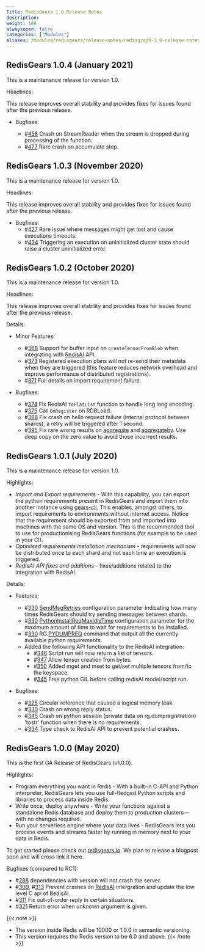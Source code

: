 ```yaml
---
Title: RedisGears 1.0 Release Notes
description:
weight: 100
alwaysopen: false
categories: ["Modules"]
aliases: /modules/redisgears/release-notes/redisgraph-1.0-release-notes
---
```

## RedisGears 1.0.4 (January 2021)

This is a maintenance release for version 1.0.

Headlines:

This release improves overall stability and provides fixes for issues found after the previous release.

- Bugfixes:

    - #[458](https://github.com/RedisGears/RedisGears/pull/458) Crash on StreamReader when the stream is dropped during processing of the function.
    - #[477](https://github.com/RedisGears/RedisGears/pull/477) Rare crash on accumulate step.

## RedisGears 1.0.3 (November 2020)

This is a maintenance release for version 1.0.

Headlines:

This release improves overall stability and provides fixes for issues found after the previous release.

- Bugfixes:
    - #[427](https://github.com/RedisGears/RedisGears/pull/427) Rare issue where messages might get lost and cause executions timeouts.
    - #[434](https://github.com/RedisGears/RedisGears/pull/434) Triggering an execution on uninitialized cluster state should raise a cluster uninitialized error.

## RedisGears 1.0.2 (October 2020)

This is a maintenance release for version 1.0.

Headlines:

This release improves overall stability and provides fixes for issues found after the previous release.

Details:

- Minor Features:
    - #[368](https://github.com/RedisGears/RedisGears/pull/368) Support for buffer input on `createTensorFromBlob` when integrating with [RedisAI](https://github.com/RedisGears/RedisGears/blob/v1.0.2/redisai.io) API.
    - #[373](https://github.com/RedisGears/RedisGears/pull/373) Registered execution plans will not re-send their metadata when they are triggered (this feature reduces network overhead and improve performance of distributed registrations).
    - #[371](https://github.com/RedisGears/RedisGears/pull/371) Full details on import requirement failure.

- Bugfixes:

    - #[374](https://github.com/RedisGears/RedisGears/pull/374) Fix RedisAI `toFlatList` function to handle long long encoding.
    - #[375](https://github.com/RedisGears/RedisGears/pull/375) Call `OnRegister` on RDBLoad.
    - #[388](https://github.com/RedisGears/RedisGears/pull/388) Fix crash on hello request failure (internal protocol between shards), a retry will be triggered after 1 second.
    - #[395](https://github.com/RedisGears/RedisGears/pull/395) Fix rare wrong results on [aggregate](https://oss.redislabs.com/redisgears/operations.html#aggregate) and [aggregateby](https://oss.redislabs.com/redisgears/operations.html#aggregateby). Use deep copy on the zero value to avoid those incorrect results.

## RedisGears 1.0.1 (July 2020)

This is a maintenance release for version 1.0.

Highlights:

- *Import and Export requirements* - With this capability, you can export the python requirements present in RedisGears and import them into another instance using [gears-cli](https://github.com/RedisGears/gears-cli). This enables, amongst others, to import requirements to environments without internet access. Notice that the requirement should be exported from and imported into machines with the same OS and version. This is the recommended tool to use for productionising RedisGears functions (for example to be used in your CI).
- *Optimised requirements installation mechanism* - requirements will now be distributed once to each shard and not each time an execution is triggered.
- *RedisAI API fixes and additions* - fixes/additions related to the integration with RedisAI.

Details:

- Features:
    - #[330](https://github.com/RedisGears/RedisGears/pull/330) [SendMsgRetries](https://oss.redislabs.com/redisgears/configuration.html#sendmsgretries) configuration parameter indicating how many times RedisGears should try sending messages between shards.
    - #[330](https://github.com/RedisGears/RedisGears/pull/330) [PythonInstallReqMaxIdleTime](https://oss.redislabs.com/redisgears/configuration.html#pythoninstallreqmaxidletime) configuration parameter for the maximum amount of time to wait for requirements to be installed.
    - #[330](https://github.com/RedisGears/RedisGears/pull/330) RG.[PYDUMPREQ](https://oss.redislabs.com/redisgears/commands.html#rgpydumpreqs) command that output all the currently available python requirements.
    - Added the following API functionality to the RedisAI integration:
        - #[346](https://github.com/RedisGears/RedisGears/pull/346) Script run will now return a list of tensors.
        - #[347](https://github.com/RedisGears/RedisGears/pull/347) Allow tensor creation from bytes.
        - #[350](https://github.com/RedisGears/RedisGears/pull/350) Added mget and mset to get/set multiple tensors from/to the keyspace.
        - #[345](https://github.com/RedisGears/RedisGears/pull/345) Free python GIL before calling redisAI model/script run.

- Bugfixes:
    - #[325](https://github.com/RedisGears/RedisGears/pull/325) Circular reference that caused a logical memory leak.
    - #[330](https://github.com/RedisGears/RedisGears/pull/330) Crash on wrong reply status.
    - #[345](https://github.com/RedisGears/RedisGears/pull/345) Crash on python session (private data on rg.dumpregistration) 'tostr' function when there is no requirements.
    - #[334](https://github.com/RedisGears/RedisGears/pull/334) Type check to RedisAI API to prevent potential crashes.

## RedisGears 1.0.0 (May 2020)

This is the first GA Release of RedisGears (v1.0.0).

Highlights:

- Program everything you want in Redis - With a built-in C-API and Python interpreter, RedisGears lets you use full-fledged Python scripts and libraries to process data inside Redis.
- Write once, deploy anywhere - Write your functions against a standalone Redis database and deploy them to production clusters—with no changes required.
- Run your serverless engine where your data lives - RedisGears lets you process events and streams faster by running in memory next to your data in Redis.

To get started please check out [redisgears.io](https://oss.redislabs.com/redisgears/). We plan to release a blogpost soon and will cross link it here.

Bugfixes (compared to RC1):

- #[288](https://github.com/RedisGears/RedisGears/issues/288) dependencies with version will not crash the server.
- #[309](https://github.com/RedisGears/RedisGears/issues/309), #[313](https://github.com/RedisGears/RedisGears/issues/313) Prevent crashes on [RedisAI](https://oss.redislabs.com/redisai/) intergration and update the low level C api of RedisAI.
- #[311](https://github.com/RedisGears/RedisGears/issues/311) Fix out-of-order reply in certain situations.
- #[321](https://github.com/RedisGears/RedisGears/issues/321) Return error when unknown argument is given.

{{< note >}}
- The version inside Redis will be 10000 or 1.0.0 in semantic versioning.
- This version requires the Redis version to be 6.0 and above.
{{< /note >}}
